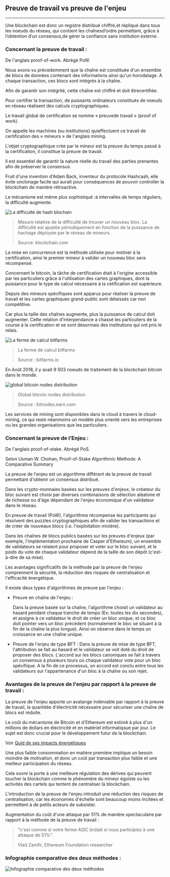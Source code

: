 ## Preuve de travail vs preuve de l'enjeu
---

Une blockchain est donc un registre distribué chiffré,et répliqué dans tous les noeuds du réseau, qui contient les chaînesd’ordre permettant, grâce à l’obtention d’un consensus,de gérer la confiance sans institution externe .

### Concernant la preuve de travail :

De l'anglais proof-of-work. Abrégé PoW.

Nous avons vu précedemment que la chaîne est constituée d'un ensemble de blocs de données contenant des informations ainsi qu'un horodatage. A chaque transaction, ces blocs sont intégrés à la chaîne.
 
Afin de garantir son intégrité, cette chaîne est chiffré et doit êtrecertifiée. 

Pour certifier la transaction, de puissants ordinateurs constitués de noeuds en réseau réalisent des calculs cryptographiques.

Le travail global de certification se nomme « preuvede travail » (proof of work). 

On appelle les machines (ou institutions) quieffectuent ce travail de certification des « mineurs » de l'anglais mining.

L'objet cryptographique crée par le mineur est la preuve du temps passé à la certification, il constitue la preuve de travail. 

Il est essentiel de garantir la nature réelle du travail des parties prenantes afin de préserver le consensus.

Fruit d'une invention d'Adam Back, inventeur du protocole Hashcash, elle évite unclonage facile qui aurait pour conséquences de pouvoir controller la blockchain de manière rétroactive.

Le mécanisme est même plus sophistiqué :à intervalles de temps réguliers, la difficulté augmente.

![La difficulté de hash blochain](../../images/difficulty.jpeg)

> Mesure relative de la difficulté de trouver un nouveau bloc. La difficulté est ajustée périodiquement en fonction de la puissance de hachage déployée par le réseau de mineurs.
>
> Source: blockchain.com 



La mise en concurrence est la méthode utilisée pour motiver à la certification, ainsi le premier mineur à valider un nouveau bloc sera récompensé.

Concernant le bitcoin, la tâche de certification était à l'origine accessible par les particuliers grâce à l'utilisation des cartes graphiques, dont la puissance pour le type de calcul nécessaire à la cetification est supérieure.

Depuis des mineurs spécifiques sont apparus pour réaliser la preuve de travail et les cartes graphiques grand-public sont délaissés car non compétitive.

Car plus la taille des chaînes augmente, plus la puissance de calcul doit augmenter. Cette relation d'interpendance a chassé les particuliers de la course à la certification et se sont désormais des institutions qui ont pris le relais.

![La ferme de calcul bitfarms](../../images/bitcoin_farm.jpeg)

> La ferme de calcul bitfarms
>
> Source : bitfarms.io



En Août 2018, il y avait 9 503 noeuds de traitement de la blockchain bitcoin dans le monde.



![global bitcoin nodes distribution](../../images/GLOBAL_BITCOIN_NODES_DISTRIBUTION.png)

> Global bitcoin nodes distribution
>
> Source : bitnodes.earn.com


Les services de mining sont disponibles dans le cloud à travers le cloud-mining, ce qui reste néanmoins un modèle plus orienté vers les entreprises ou les grandes organisations que les particuliers.

### Concernant la preuve de l’Enjeu :

De l'anglais proof-of-stake. Abrégé PoS.

Selon Usman W. Chohan, Proof-of-Stake Algorithmic Methods: A Comparative Summary

La preuve de l'enjeu est un algorithme différant de la preuve de travail permettant d'obtenir un consensus distribué.

Dans les crypto-monnaies basées sur les preuves d'enjeux, le créateur du bloc suivant est choisi par diverses combinaisons de sélection aléatoire et de richesse ou d'âge dépendant de l'enjeu économique d'un validateur dans le réseau. 

En preuve de travail (PoW), l'algorithme récompense les participants qui résolvent des puzzles cryptographiques afin de valider les transactions et de créer de nouveaux blocs (i.e. l'exploitation minière).

Dans les chaînes de blocs publics basées sur les preuves d'enjeux (par exemple, l'implémentation prochaine de Casper d'Ethereum), un ensemble de validateurs se relaient pour proposer et voter sur le bloc suivant, et le poids du vote de chaque validateur dépend de la taille de son dépôt (c'est-à-dire de sa mise). 

Les avantages significatifs de la méthode par la preuve de l'enjeu comprennent la sécurité, la réduction des risques de centralisation et l'efficacité énergétique.

Il existe deux types d'algorithmes de preuve par l'enjeu : 

* Preuve en chaîne de l'enjeu : 

    Dans la preuve basée sur la chaîne, l'algorithme choisit un validateur au hasard pendant chaque tranche de temps (Ex: toutes les dix secondes), et assigne à ce validateur le droit de créer un bloc unique, et ce bloc doit pointer vers un bloc précédent (normalement le bloc se situant à la fin de la chaîne la plus longue). Ainsi on observe dans le temps un croissance en une chaîne unique.
    
* Preuve de l'enjeu de type BFT : 
    Dans la preuve de mise de type BFT, l'attribution se fait au hasard et le validateur se voit doté du droit de proposer des blocs. L'accord sur les blocs canoniques se fait à travers un consensus à plusieurs tours où chaque validateur vote pour un bloc spécifique. A la fin de ce processus, un accord est conclu entre tous les validateurs sur l'appartenance d'un bloc à la chaîne ou son rejet.

### Avantages de la preuve de l'enjeu par rapport à la preuve de travail : 

La preuve de l'enjeu apporte un avatange indéniable par rapport à la preuve de travail, la quantitée d'électricité nécessaire pour sécuriser une chaîne de blocs est réduite.

Le coût du mécanisme de Bitcoin et d'Ethereum est estimé à plus d'un millions de dollars en électricité et en matériel informatiqsue par jour. Le sujet est donc crucial pour le développement futur de la blockchain.

Voir [Quid de ses impacts énergétiques](./impact_energetique.md)

Une plus faible consommation en matière première implique un besoin moindre de motivation, et donc un coût par transaction plus faible et une meilleur participation du réseau.

Cela ouvre la porte à une meilleure régulation des dérives qui peuvent toucher la blockchain comme le phénomère du mineur égoïste ou les activités des cartels qui tentent de centraliser la blockchain.

[//]: # (TODO: ADD Mineur égoïste)

L'introduction de la preuve de l'enjeu introduit une réduction des risques de centralisation, car les économies d'échelle sont beaucoup moins incitées et permettent à de petits acteurs de subsister. 

Augmentation du coût d'une attaque par 51% de manière spectaculaire par rapport à la méthode de la preuve de travail : 
 
> "c'est comme si votre ferme ASIC brûlait si vous participiez à une attaque de 51%".
>
> Vlad Zamfir, Ethereum Foundation researcher 

### Infographie comparative des deux méthodes : 


![Infographie comparative des deux méthodes](../../images/infographie-preuve-travail-enjeu.png)
